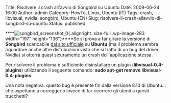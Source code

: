 Title: Risolvere il crash all'avvio di Songbird su Ubuntu
Date: 2009-06-24 16:00
Author: admin
Category: HowTo, Linux, Ubuntu (IT)
Tags: crash, libvisual, nvidia, songbird, Ubuntu (EN)
Slug: risolvere-il-crash-allavvio-di-songbird-su-ubuntu
Status: published

****![songbird\_screenshot\_0](http://www.andreagrandi.it/wp-content/uploads/2009/06/songbird_screenshot_0.jpg "songbird_screenshot_0"){.alignright
.size-full .wp-image-283 width="197" height="136"}****Se si prova a far
girare la versione di **Songbird** scaricabile [dal sito
ufficiale](http://getsongbird.com) su **Ubuntu** (ma il problema sembra
riguardare anche altre distribuzioni visto che si tratta di un bug del
driver Nvidia) si otterrà quasi sicuramente un crash dell'applicazione
stessa.

Per risolvere il problema è sufficiente disinstallare un plugin
(**libvisual-0.4-plugins**) utilizzando il seguente comando: **sudo
apt-get remove **libvisual-0.4-plugins****

Una nota negativa: questo bug è presente fin dalla versione 8.10 di
Ubuntu... che aspettano a correggerlo invece di far ricorrere gli utenti
a questi trucchetti?
